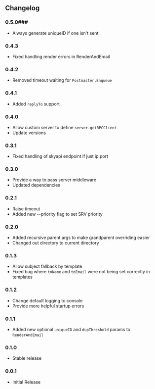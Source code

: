 ## Changelog ##

### 0.5.0###
* Always generate uniqueID if one isn't sent

### 0.4.3 ###
* Fixed handling render errors in RenderAndEmail

### 0.4.2 ###
* Removed timeout waiting for `Postmaster.Enqueue`

### 0.4.1 ###
* Added `replyTo` support

### 0.4.0 ###
* Allow custom server to define `server.getRPCClient`
* Update versions

### 0.3.1 ###
* Fixed handling of skyapi endpoint if just ip:port

### 0.3.0 ###
* Provide a way to pass server middleware
* Updated dependencies

### 0.2.1 ###
* Raise timeout
* Added new --priority flag to set SRV priority

### 0.2.0 ###
* Added recursive parent args to make grandparent overriding easier
* Changed out directory to current directory

### 0.1.3 ###
* Allow subject fallback by template
* Fixed bug where `toName` and `toEmail` were not being set correctly in
templates

### 0.1.2 ###
* Change default logging to console
* Provide more helpful startup errors

### 0.1.1 ###
* Added new optional `uniqueID` and `dupThreshold` params to `RenderAndEmail`

### 0.1.0 ###
* Stable release

### 0.0.1 ###
* Initial Release
